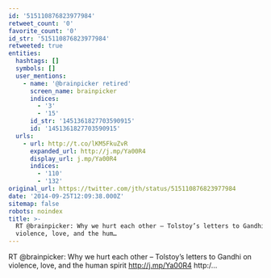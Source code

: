 ```yaml
---
id: '515110876823977984'
retweet_count: '0'
favorite_count: '0'
id_str: '515110876823977984'
retweeted: true
entities:
  hashtags: []
  symbols: []
  user_mentions:
    - name: '@brainpicker retired'
      screen_name: brainpicker
      indices:
        - '3'
        - '15'
      id_str: '1451361827703590915'
      id: '1451361827703590915'
  urls:
    - url: http://t.co/lKM5FkuZvR
      expanded_url: http://j.mp/Ya00R4
      display_url: j.mp/Ya00R4
      indices:
        - '110'
        - '132'
original_url: https://twitter.com/jth/status/515110876823977984
date: '2014-09-25T12:09:38.000Z'
sitemap: false
robots: noindex
title: >-
  RT @brainpicker: Why we hurt each other – Tolstoy’s letters to Gandhi on
  violence, love, and the hum…
---
```


RT @brainpicker: Why we hurt each other – Tolstoy’s letters to Gandhi on violence, love, and the human spirit http://j.mp/Ya00R4 http:/…